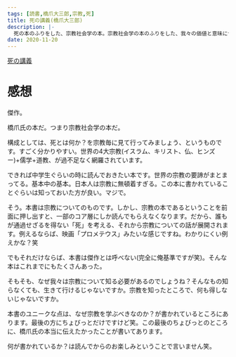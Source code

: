 ```yaml
---
tags: [読書,橋爪大三郎,宗教,死]
title: 死の講義(橋爪大三郎)
description: |-
  死の本のふりをした、宗教社会学の本。宗教社会学の本のふりをした、我々の価値と意味についての本。傑作です。
date: 2020-11-20
---
```


[死の講義](https://www.amazon.co.jp/%E6%AD%BB%E3%81%AE%E8%AC%9B%E7%BE%A9-%E6%A9%8B%E7%88%AA-%E5%A4%A7%E4%B8%89%E9%83%8E/dp/4478111197/)

# 感想

傑作。

橋爪氏の本だ。つまり宗教社会学の本だ。

構成としては、死とは何か？を宗教毎に見て行ってみましょう、というものです。すごく分かりやすい。世界の4大宗教(イスラム、キリスト、仏、ヒンズー)+儒学+道教、が過不足なく網羅されています。

できれば中学生ぐらいの時に読んでおきたい本です。世界の宗教の要諦がまとまってる。基本中の基本。日本人は宗教に無頓着すぎる。この本に書かれていることぐらいは知っておいた方が良い。マジで。

そう。本書は宗教についてのものです。しかし、宗教の本であるということを前面に押し出すと、一部のコア層にしか読んでもらえなくなります。だから、誰もが通過せざるを得ない「死」を考える、それから宗教についての話が展開されます。例えるならば、映画「プロメテウス」みたいな感じですね。わかりにくい例えかな？笑

でもそれだけならば、本書は傑作とは呼べない(完全に俺基準ですが笑)。そんな本はこれまでにもたくさんあった。

そもそも、なぜ我々は宗教について知る必要があるのでしょうね？そんなもの知らなくても、生きて行けるじゃないですか。宗教を知ったところで、何も得しないじゃないですか。

本書のユニークな点は、なぜ宗教を学ぶべきなのか？が書かれているところにあります。最後の方にちょびっとだけですけど笑。この最後のちょびっとのところに、橋爪氏の本当に伝えたかったことが書いてあります。

何が書かれているか？は読んでからのお楽しみということで言いません笑。